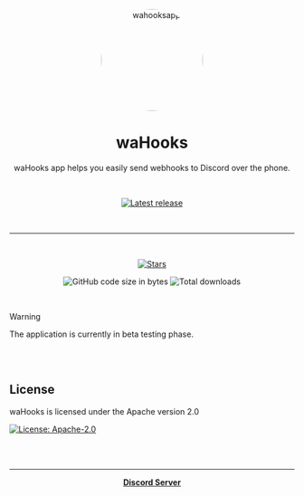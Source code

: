 <div align="center">

<p align="center">
    <img width="180px" style="border-radius: 50%" src="https://media.discordapp.net/attachments/1218206716626341991/1227211124273971261/20240409_135433.png?ex=6627946c&is=66151f6c&hm=f275fd001207acf385991f6f59ece88634799ffa9aead09d94d45d93eb6570ab&" alt="wahooksapp">
</p>

# waHooks
waHooks app helps you easily send webhooks to Discord over the phone.

<br/>

  [![Latest release](https://img.shields.io/github/v/release/warfdev/wahooks-app?color=3AB8BA&display_name=release&label=Latest&style=for-the-badge)](https://github.com/warfdev/wahooks-app/releases/latest)

<br>

---

<br>

  [![Stars](https://img.shields.io/github/stars/warfdev/wahooks-app?logo=github&style=for-the-badge)](https://github.com/warfdev/wahooks-app/stargazers)
  
  ![GitHub code size in bytes](https://img.shields.io/github/languages/code-size/warfdev/wahooks-app?logo=github&logoColor=%23fff&style=for-the-badge)
  ![Total downloads](https://img.shields.io/github/downloads/warfdev/wahooks-app/total?style=for-the-badge&logo=github&label=Downloads%20(Total)&color=blue)

</div>



<br/>

> [!WARNING]
> The application is currently in beta testing phase.

<br/>

<br/>

License
---
waHooks is licensed under the Apache version 2.0

[![License: Apache-2.0](https://img.shields.io/badge/License-Apache%20v2.0-blue.svg?style=for-the-badge)](https://github.com/warfdev/wahooks-app/blob/master/LICENSE)


<br/>
<br/>

---


<div align="center">

<strong>[ Discord Server ](https://discord.com/invite/msk8n4ESMT)</strong>

</div>

